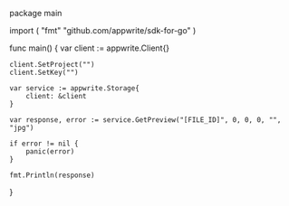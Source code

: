 package main

import (
    "fmt"
    "github.com/appwrite/sdk-for-go"
)

func main() {
    var client := appwrite.Client{}

    client.SetProject("")
    client.SetKey("")

    var service := appwrite.Storage{
        client: &client
    }

    var response, error := service.GetPreview("[FILE_ID]", 0, 0, 0, "", "jpg")

    if error != nil {
        panic(error)
    }

    fmt.Println(response)
}
